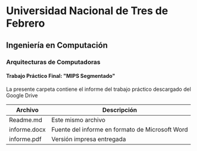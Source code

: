# Universidad Nacional de Tres de Febrero

## Ingeniería en Computación

### Arquitecturas de Computadoras

#### Trabajo Práctico Final: "MIPS Segmentado"

La presente carpeta contiene el informe del trabajo práctico descargado del Google Drive

| Archivo | Descripción 
|-|-
| Readme.md | Este mismo archivo 
| informe.docx | Fuente del informe en formato de Microsoft Word 
| informe.pdf | Versión impresa entregada
